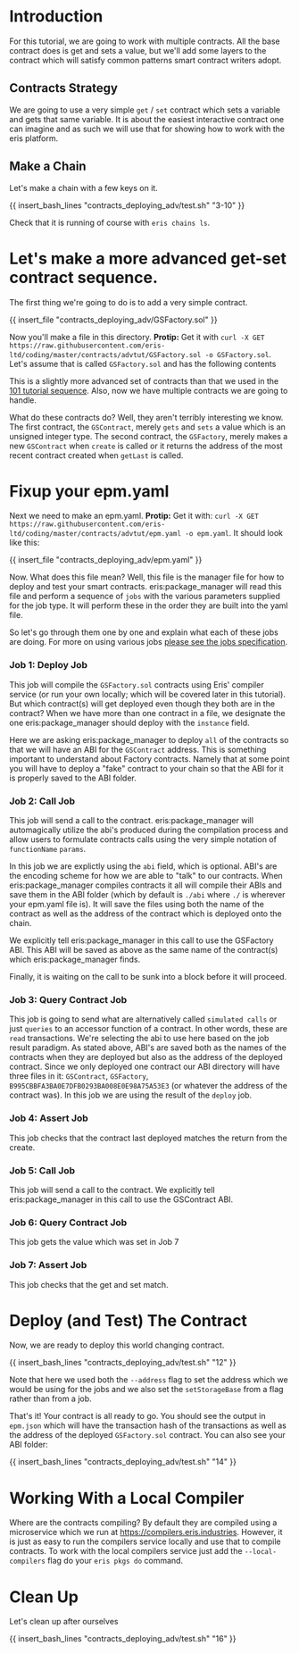 # Introduction

For this tutorial, we are going to work with multiple contracts. All the base contract does is get and sets a value, but we'll add some layers to the contract which will satisfy common patterns smart contract writers adopt.

## Contracts Strategy

We are going to use a very simple `get` / `set` contract which sets a variable and gets that same variable. It is about the easiest interactive contract one can imagine and as such we will use that for showing how to work with the eris platform.

## Make a Chain

Let's make a chain with a few keys on it.

{{ insert_bash_lines "contracts_deploying_adv/test.sh" "3-10" }}

Check that it is running of course with `eris chains ls`.

# Let's make a more advanced get-set contract sequence.

The first thing we're going to do is to add a very simple contract.

{{ insert_file "contracts_deploying_adv/GSFactory.sol" }}

Now you'll make a file in this directory. **Protip:** Get it with `curl -X GET https://raw.githubusercontent.com/eris-ltd/coding/master/contracts/advtut/GSFactory.sol -o GSFactory.sol`. Let's assume that is called `GSFactory.sol` and has the following contents

This is a slightly more advanced set of contracts than that we used in the [101 tutorial sequence](/docs/tutorials/getting-started/#step-3-deploy-your-ecosystem-application-using-smart-contract-templates). Also, now we have multiple contracts we are going to handle.

What do these contracts do? Well, they aren't terribly interesting we know. The first contract, the `GSContract`, merely `gets` and `sets` a value which is an unsigned integer type. The second contract, the `GSFactory`, merely makes a new `GSContract` when `create` is called or it returns the address of the most recent contract created when `getLast` is called.

# Fixup your epm.yaml

Next we need to make an epm.yaml. **Protip:** Get it with: `curl -X GET https://raw.githubusercontent.com/eris-ltd/coding/master/contracts/advtut/epm.yaml -o epm.yaml`. It should look like this:

{{ insert_file "contracts_deploying_adv/epm.yaml" }}

Now. What does this file mean? Well, this file is the manager file for how to deploy and test your smart contracts. eris:package_manager will read this file and perform a sequence of `jobs` with the various parameters supplied for the job type. It will perform these in the order they are built into the yaml file.

So let's go through them one by one and explain what each of these jobs are doing. For more on using various jobs [please see the jobs specification](/docs/documentation/pm/latest/jobs_specification/).

### Job 1: Deploy Job

This job will compile the `GSFactory.sol` contracts using Eris' compiler service (or run your own locally; which will be covered later in this tutorial). But which contract(s) will get deployed even though they both are in the contract? When we have more than one contract in a file, we designate the one eris:package_manager should deploy with the `instance` field.

Here we are asking eris:package_manager to deploy `all` of the contracts so that we will have an ABI for the `GSContract` address. This is something important to understand about Factory contracts. Namely that at some point you will have to deploy a "fake" contract to your chain so that the ABI for it is properly saved to the ABI folder.

### Job 2: Call Job

This job will send a call to the contract. eris:package_manager will automagically utilize the abi's produced during the compilation process and allow users to formulate contracts calls using the very simple notation of `functionName` `params`.

In this job we are explictly using the `abi` field, which is optional. ABI's are the encoding scheme for how we are able to "talk" to our contracts. When eris:package_manager compiles contracts it all will compile their ABIs and save them in the ABI folder (which by default is `./abi` where `./` is wherever your epm.yaml file is). It will save the files using both the name of the contract as well as the address of the contract which is deployed onto the chain.

We explicitly tell eris:package_manager in this call to use the GSFactory ABI. This ABI will be saved as above as the same name of the contract(s) which eris:package_manager finds.

Finally, it is waiting on the call to be sunk into a block before it will proceed.

### Job 3: Query Contract Job

This job is going to send what are alternatively called `simulated calls` or just `queries` to an accessor function of a contract. In other words, these are `read` transactions. We're selecting the abi to use here based on the job result paradigm. As stated above, ABI's are saved both as the names of the contracts when they are deployed but also as the address of the deployed contract. Since we only deployed one contract our ABI directory will have three files in it: `GSContract`, `GSFactory`, `B995CBBFA3BA0E7DFB0293BA008E0E98A75A53E3` (or whatever the address of the contract was). In this job we are using the result of the `deploy` job.

### Job 4: Assert Job

This job checks that the contract last deployed matches the return from the create.

### Job 5: Call Job

This job will send a call to the contract. We explicitly tell eris:package_manager in this call to use the GSContract ABI.

### Job 6: Query Contract Job

This job gets the value which was set in Job 7

### Job 7: Assert Job

This job checks that the get and set match.

# Deploy (and Test) The Contract

Now, we are ready to deploy this world changing contract.

{{ insert_bash_lines "contracts_deploying_adv/test.sh" "12" }}

Note that here we used both the `--address` flag to set the address which we would be using for the jobs and we also set the `setStorageBase` from a flag rather than from a job.

That's it! Your contract is all ready to go. You should see the output in `epm.json` which will have the transaction hash of the transactions as well as the address of the deployed `GSFactory.sol` contract. You can also see your ABI folder:

{{ insert_bash_lines "contracts_deploying_adv/test.sh" "14" }}

# Working With a Local Compiler

Where are the contracts compiling? By default they are compiled using a microservice which we run at https://compilers.eris.industries. However, it is just as easy to run the compilers service locally and use that to compile contracts. To work with the local compilers service just add the `--local-compilers` flag do your `eris pkgs do` command.

# Clean Up

Let's clean up after ourselves

{{ insert_bash_lines "contracts_deploying_adv/test.sh" "16" }}
